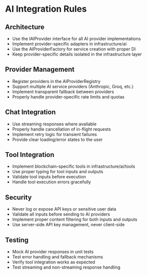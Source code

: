 # AI Integration Rules

## Architecture

- Use the IAIProvider interface for all AI provider implementations
- Implement provider-specific adapters in infrastructure/ai
- Use the AIProviderFactory for service creation with proper DI
- Keep provider-specific details isolated in the infrastructure layer

## Provider Management

- Register providers in the AIProviderRegistry
- Support multiple AI service providers (Anthropic, Groq, etc.)
- Implement transparent fallback between providers
- Properly handle provider-specific rate limits and quotas

## Chat Integration

- Use streaming responses where available
- Properly handle cancellation of in-flight requests
- Implement retry logic for transient failures
- Provide clear loading/error states to the user

## Tool Integration

- Implement blockchain-specific tools in infrastructure/ai/tools
- Use proper typing for tool inputs and outputs
- Validate tool inputs before execution
- Handle tool execution errors gracefully

## Security

- Never log or expose API keys or sensitive user data
- Validate all inputs before sending to AI providers
- Implement proper content filtering for both inputs and outputs
- Use server-side API key management, never client-side

## Testing

- Mock AI provider responses in unit tests
- Test error handling and fallback mechanisms
- Verify tool integration works as expected
- Test streaming and non-streaming response handling